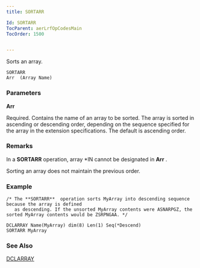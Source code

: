 ```yaml
---
title: SORTARR

Id: SORTARR
TocParent: aerLrfOpCodesMain
TocOrder: 1500


---
```


Sorts an array.

```
SORTARR
Arr  (Array Name)
```

### Parameters

**Arr** 

Required. Contains the name of an array to be sorted. The array is sorted in ascending or descending order, depending on the sequence specified for the array in the extension specifications. The default is ascending order.


### Remarks
In a **SORTARR** operation, array *IN cannot be designated in **Arr** .

Sorting an array does not maintain the previous order. 

### Example

```
/* The **SORTARR**  operation sorts MyArray into descending sequence because the array is defined 
   as descending. If the unsorted MyArray contents were ASNARPGZ, the sorted MyArray contents would be ZSRPNGAA. */

DCLARRAY Name(MyArray) dim(8) Len(1) Seq(*Descend)
SORTARR MyArray
```

### See Also
[DCLARRAY](DCLARRAY.html) 
